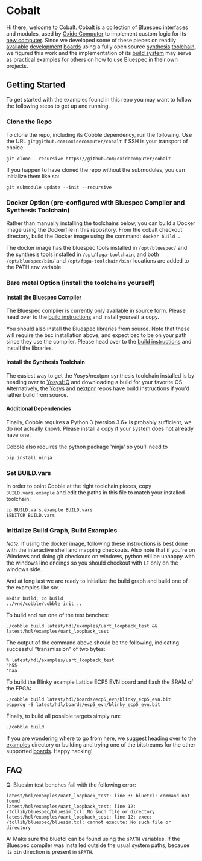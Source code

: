 # Cobalt

Hi there, welcome to Cobalt. Cobalt is a collection of [Bluespec](https://github.com/B-Lang-org/bsc)
interfaces and modules, used by [Oxide Computer](https://github.com/oxidecomputer) to implement
custom logic for its [new computer](https://www.youtube.com/watch?v=vvZA9n3e5pc). Since we developed
some of these pieces on readily
[available](https://www.latticesemi.com/products/developmentboardsandkits/ecp5evaluationboard)
[development](https://radiona.org/ulx3s/) [boards](https://www.latticesemi.com/icestick) using a
fully open source [synthesis](https://github.com/YosysHQ/yosys)
[toolchain](https://github.com/YosysHQ/nextpnr), we figured this work and the implementation of its
[build system](https://github.com/cbiffle/cobble-build) may serve as practical examples for others
on how to use Bluespec in their own projects.

## Getting Started

To get started with the examples found in this repo you may want to follow the following steps to
get up and running.

### Clone the Repo

To clone the repo, including its Cobble dependency, run the following. Use the URL
```git@github.com:oxidecomputer/cobalt``` if SSH is your transport of choice.
```
git clone --recursive https://github.com/oxidecomputer/cobalt
```

If you happen to have cloned the repo without the submodules, you can initialize them like so:
```
git submodule update --init --recursive
```

### Docker Option (pre-configured with Bluespec Compiler and Synthesis Toolchain)

Rather than manually installing the toolchains below, you can build a Docker image using the Dockerfile
in this repository. From the cobalt checkout directory, build the Docker image using the command:
`docker build .`

The docker image has the bluespec tools installed in `/opt/bluespec/` and the synthesis tools installed
in `/opt/fpga-toolchain`, and both `/opt/bluespec/bin/`  and `/opt/fpga-toolchain/bin/` locations are
added to the PATH env variable.

### Bare metal Option (install the toolchains yourself)
#### Install the Bluespec Compiler

The Bluespec compiler is currently only available in source form. Please head over to the [build
instructions](https://github.com/B-Lang-org/bsc#compiling-bsc-from-source) and install yourself a
copy.

You should also install the Bluespec libraries from source. Note that these will require the bsc
installation above, and expect bsc to be on your path since they use the compiler. Please head
over to the [build instructions](https://github.com/B-Lang-org/bsc-contrib) and install the libraries.

#### Install the Synthesis Toolchain

The easiest way to get the Yosys/nextpnr synthesis toolchain installed is by heading over to
[YosysHQ](https://github.com/YosysHQ/fpga-toolchain) and downloading a build for your favorite OS.
Alternatively, the [Yosys](https://github.com/YosysHQ/yosys) and
[nextpnr](https://github.com/YosysHQ/nextpnr) repos have build instructions if you'd rather build
from source.

#### Additional Dependencies

Finally, Cobble requires a Python 3 (version 3.6+ is probably sufficient, we do not actually know).
Please install a copy if your system does not already have one.

Cobble also requires the python package 'ninja' so you'll need to 
```
pip install ninja
```

### Set BUILD.vars

In order to point Cobble at the right toolchain pieces, copy ```BUILD.vars.example``` and edit the
paths in this file to match your installed toolchain:
```
cp BUILD.vars.example BUILD.vars
$EDITOR BUILD.vars
```

### Initialize Build Graph, Build Examples

*Note:* If using the docker image, following these instructions is best done
with the interactive shell and mapping checkouts. Also note that if you're
on Windows and doing git checkouts on windows, python will be unhappy with
the windows line endings so you should checkout with `LF` only on the windows side.

And at long last we are ready to initialize the build graph and build one of the examples like so:
```
mkdir build; cd build
../vnd/cobble/cobble init ..
```

To build and run one of the test benches:
```
./cobble build latest/hdl/examples/uart_loopback_test && latest/hdl/examples/uart_loopback_test
```

The output of the command above should be the following, indicating successful "transmission" of two
bytes:
```
% latest/hdl/examples/uart_loopback_test
'h55
'haa
```

To build the Blinky example Lattice ECP5 EVN board and flash the SRAM of the FPGA:
```
./cobble build latest/hdl/boards/ecp5_evn/blinky_ecp5_evn.bit
ecpprog -S latest/hdl/boards/ecp5_evn/blinky_ecp5_evn.bit
```

Finally, to build all possible targets simply run:
```
./cobble build
```

If you are wondering where to go from here, we suggest heading over to the [examples](hdl/examples)
directory or building and trying one of the bitstreams for the other supported [boards](hdl/boards).
Happy hacking!

## FAQ

Q: Bluesim test benches fail with the following error:
```
latest/hdl/examples/uart_loopback_test: line 3: bluetcl: command not found
latest/hdl/examples/uart_loopback_test: line 12: /tcllib/bluespec/bluesim.tcl: No such file or directory
latest/hdl/examples/uart_loopback_test: line 12: exec: /tcllib/bluespec/bluesim.tcl: cannot execute: No such file or directory
```

A: Make sure the bluetcl can be found using the ```$PATH``` variables. If the Bluespec compiler was
installed outside the usual system paths, because its ```bin``` direction is present in ```$PATH```.
